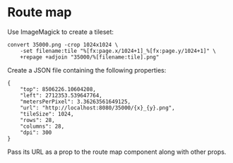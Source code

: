 
Route map
====================

Use ImageMagick to create a tileset:
```
convert 35000.png -crop 1024x1024 \
    -set filename:tile "%[fx:page.x/1024+1]_%[fx:page.y/1024+1]" \
    +repage +adjoin "35000/%[filename:tile].png"
```

Create a JSON file containing the following properties:
```
{
    "top": 8506226.10604208,
    "left": 2712353.539647764,
    "metersPerPixel": 3.36263561649125,
    "url": "http://localhost:8080/35000/{x}_{y}.png",
    "tileSize": 1024,
    "rows": 28,
    "columns": 28,
    "dpi": 300
}
```

Pass its URL as a prop to the route map component along with other props.
